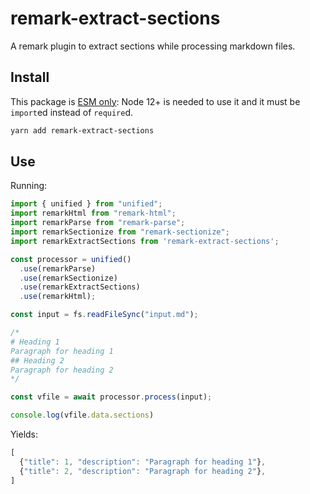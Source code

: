 # remark-extract-sections

A remark plugin to extract sections while processing markdown files.

## Install

This package is [ESM only](https://gist.github.com/sindresorhus/a39789f98801d908bbc7ff3ecc99d99c):
Node 12+ is needed to use it and it must be `import`ed instead of `require`d.

```sh
yarn add remark-extract-sections
```

## Use

Running:

```js
import { unified } from "unified";
import remarkHtml from "remark-html";
import remarkParse from "remark-parse";
import remarkSectionize from "remark-sectionize";
import remarkExtractSections from 'remark-extract-sections';

const processor = unified()
  .use(remarkParse)
  .use(remarkSectionize)
  .use(remarkExtractSections)
  .use(remarkHtml);

const input = fs.readFileSync("input.md");

/*
# Heading 1
Paragraph for heading 1
## Heading 2
Paragraph for heading 2
*/

const vfile = await processor.process(input);

console.log(vfile.data.sections)
```

Yields:

```js
[
  {"title": 1, "description": "Paragraph for heading 1"},
  {"title": 2, "description": "Paragraph for heading 2"},
]
```
